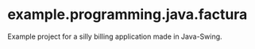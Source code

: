 # example.programming.java.factura
Example project for a silly billing application made in Java-Swing.
